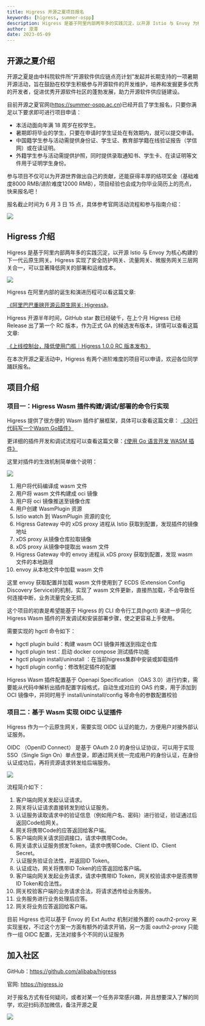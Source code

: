 ```yaml
---
title: Higress 开源之夏项目报名
keywords: [higress, summer-ospp]
description: Higress 是基于阿里内部两年多的实践沉淀，以开源 Istio 与 Envoy 为核心构建的下一代云原生网关
author: 澄潭
date: 2023-05-09
---
```


## 开源之夏介绍

开源之夏是由中科院软件所“开源软件供应链点亮计划”发起并长期支持的一项暑期开源活动，旨在鼓励在校学生积极参与开源软件的开发维护，培养和发掘更多优秀的开发者，促进优秀开源软件社区的蓬勃发展，助力开源软件供应链建设。

目前开源之夏官网(https://summer-ospp.ac.cn)已经开启了学生报名，只要你满足以下要求即可进行项目申请：

- 本活动面向年满 18 周岁在校学生。
- 暑期即将毕业的学生，只要在申请时学生证处在有效期内，就可以提交申请。
- 中国籍学生参与活动需提供身份证、学生证、教育部学籍在线验证报告（学信网）或在读证明。
- 外籍学生参与活动需提供护照，同时提供录取通知书、学生卡、在读证明等文件用于证明学生身份。

参与项目不仅可以为开源世界做出自己的贡献，还能获得丰厚的结项奖金（基础难度8000 RMB/进阶难度12000 RMB），项目经验也会成为你毕业简历上的亮点，快来报名吧！

报名截止时间为 6 月 3 日 15 点，具体参考官网活动流程和参与指南介绍：

![](https://img.alicdn.com/imgextra/i4/O1CN01gxAj9N27FL4twpxbV_!!6000000007767-0-tps-2768-1114.jpg)


## Higress 介绍

Higress 是基于阿里内部两年多的实践沉淀，以开源 Istio 与 Envoy 为核心构建的下一代云原生网关。Higress 实现了安全防护网关、流量网关、微服务网关三层网关合一，可以显著降低网关的部署和运维成本。

![](https://img.alicdn.com/imgextra/i1/O1CN01iO9ph825juHbOIg75_!!6000000007563-2-tps-2483-2024.png)

Higress 在阿里内部的诞生和演进历程可以看这篇文章:

[《阿里巴巴重磅开源云原生网关: Higress》](https://mp.weixin.qq.com/s/dgvd9TslzhX1ZuUNIH2ZXg)。

Higress 开源半年时间，GitHub star 数已经破千，在上个月 Higress 已经 Release 出了第一个 RC 版本，作为正式 GA 的候选发布版本，详情可以查看这篇文章:

[《上线控制台，降低使用门槛｜Higress 1.0.0 RC 版本发布》](https://mp.weixin.qq.com/s/ogy-xXXLEgzw6otaIAT6Dw)

在本次开源之夏活动中，Higress 有两个进阶难度的项目可以申请，欢迎各位同学踊跃报名。

## 项目介绍

### 项目一：Higress Wasm 插件构建/调试/部署的命令行实现

Higress 提供了很方便的 Wasm 插件扩展框架，具体可以查看这篇文章： [《30行代码写一个Wasm Go插件》](https://higress.io/zh-cn/blog/30-line-wasm)

更详细的插件开发和调试流程可以查看这篇文章：[《使用 Go 语言开发 WASM 插件》](https://higress.io/zh-cn/docs/user/wasm-go)

这里对插件的生效机制简单做个说明：

![](https://img.alicdn.com/imgextra/i4/O1CN01PO4HYC1h7qYHonHHZ_!!6000000004231-2-tps-1100-537.png)

1. 用户将代码编译成 wasm 文件
2. 用户将 wasm 文件构建成 oci 镜像
3. 用户将 oci 镜像推送至镜像仓库
4. 用户创建 WasmPlugin 资源
5. Istio watch 到 WasmPlugin 资源的变化
6. Higress Gateway 中的 xDS proxy 进程从 Istio 获取到配置，发现插件的镜像地址
7. xDS proxy 从镜像仓库拉取镜像
8. xDS proxy 从镜像中提取出 wasm 文件
9. Higress Gateway 中的 envoy 进程从 xDS proxy 获取到配置，发现 wasm 文件的本地路径
10. envoy 从本地文件中加载 wasm 文件

这里 envoy 获取配置并加载 wasm 文件使用到了 ECDS (Extension Config Discovery Service)的机制，实现了 wasm 文件更新，直接热加载，不会导致任何连接中断，业务流量完全无损。

这个项目的初衷是希望能基于 Higress 的 CLI 命令行工具(hgctl) 来进一步简化 Higress Wasm 插件的开发调试和安装部署步骤，使之更容易上手使用。

需要实现的 hgctl 命令如下：

- hgctl plugin build：构建 wasm OCI 镜像并推送到指定仓库
- hgctl plugin test：启动 docker compose 测试插件功能
- hgctl plugin install/uninstall ：在当前higress集群中安装或卸载插件
- hgctl plugin config：修改制定插件的配置

Higress Wasm 插件配置基于 Openapi Specification （OAS 3.0）进行约束，需要能从代码中解析出插件配置字段格式，自动生成对应的 OAS 约束，用于添加到 OCI 镜像中，并同时用于 install/uninstall/config 等命令的参数配置校验

### 项目二：基于 Wasm 实现 OIDC 认证插件

Higress 作为一个云原生网关，需要实现 OIDC 认证的能力，方便用户对接外部认证服务。

OIDC （OpenID Connect） 是基于 OAuth 2.0 的身份认证协议，可以用于实现 SSO（Single Sign On）单点登录，即通过网关统一完成用户的身份认证，在身份认证成功后，再将资源请求转发给后端服务。

![](https://summer-resource.obs.cn-north-4.myhuaweicloud.com/image_1682322347641.png?AccessKeyId=PVWAQ81YUWFDVEUNOSXR&Expires=1768722347&Signature=uaKg4CAupPRGPdz%2BtRT1qcc5SeI%3D)

流程简介如下：

1. 客户端向网关发起认证请求。
2. 网关将认证请求直接转发到给认证服务。
3. 认证服务读取请求中的验证信息（例如用户名、密码）进行验证，验证通过后返回Code给网关。
4. 网关将携带Code的应答返回给客户端。
5. 客户端向网关请求回调接口，请求中携带Code。
6. 网关请求认证服务颁发Token，请求中携带Code、Client ID、Client Secret。
7. 认证服务验证合法性，并返回ID Token。
8. 认证成功，网关将携带ID Token的应答返回给客户端。
9. 客户端向网关发起业务请求，请求中携带ID Token，网关校验请求中是否携带ID Token和合法性。
10. 网关校验客户端的业务请求合法，将请求透传给业务服务。
11. 业务服务进行业务处理后应答。
12. 网关将业务应答返回给客户端。

目前 Higress 也可以基于 Envoy 的 Ext Authz 机制对接外置的 oauth2-proxy 来实现鉴权，不过这个方案一方面有额外的请求开销，另一方面 oauth2-proxy 只能作一组 OIDC 配置，无法对接多个不同的认证服务


## 加入社区

GitHub：https://github.com/alibaba/higress

官网: https://higress.io

对于报名方式有任何疑问，或者对某一个任务非常感兴趣，并且想要深入了解的同学，欢迎扫码添加微信，备注开源之夏

![](https://img.alicdn.com/imgextra/i3/O1CN01bkpHik1yZBhbnhyTf_!!6000000006592-2-tps-500-500.png)
